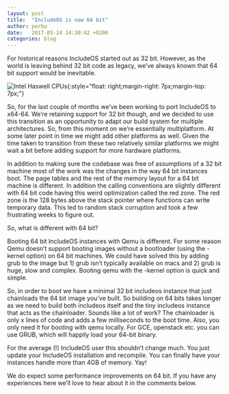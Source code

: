 ```yaml
---
layout: post
title:  "IncludeOS is now 64 bit"
author: perbu
date:   2017-05-24 14:30:42 +0200
categories: blog
---
```


For historical reasons IncludeOS started out as 32 bit. However, as
the world is leaving behind 32 bit code as legacy, we’ve always known
that 64 bit support would be inevitable.

![Intel Haswell CPUs]({{site-url}}/media/haswell_chip.jpg){:style="float: right;margin-right: 7px;margin-top: 7px;"}

So, for the last couple of months we’ve been working to port IncludeOS
to x64-64. We’re retaining support for 32 bit though, and we decided
to use this transition as an opportunity to adapt our build system for
multiple architectures. So, from this moment on we’re essentially
multiplatform. At some later point in time we might add other
platforms as well. Given the time taken to transition from these two
relatively similar platforms we might wait a bit before adding support
for more hardware platforms.

In addition to making sure the codebase was free of assumptions of a
32 bit machine most of the work was the changes in the way 64 bit
instances boot. The page tables and the rest of the memory layout for
a 64 bit machine is different. In addition the calling conventions are
slightly different with 64 bit code having this weird optimization
called the red zone. The red zone is the 128 bytes above the stack
pointer where functions can write temporary data. This led to random
stack corruption and took a few frustrating weeks to figure out.


So, what is different with 64 bit?

Booting 64 bit IncludeOS instances with Qemu is different.  For some
reason Qemu doesn’t support booting images without a bootloader (using
the -kernel option) on 64 bit machines. We could have solved this by
adding grub to the image but 1) grub isn’t typically available on macs
and 2) grub is huge, slow and complex. Booting qemu with the -kernel
option is quick and simple.

So, in order to boot we have a minimal 32 bit includeos instance that
just chainloads the 64 bit image you’ve built. So building on 64 bits
takes longer as we need to build both includeos itself and the tiny
includeos instance that acts as the chainloader. Sounds like a lot of
work? The chainloader is only x lines of code and adds a few
milliseconds to the boot time. Also, you only need it for booting with
qemu locally. For GCE, openstack etc. you can use GRUB, which will
happily load your 64-bit binary.

For the average (!) IncludeOS user this shouldn’t change much. You
just update your IncludeOS installation and recompile. You can finally
have your instances handle more than 4GB of memory. Yay!

We do expect some performance improvements on 64 bit. If you have any
experiences here we’ll love to hear about it in the comments below.
